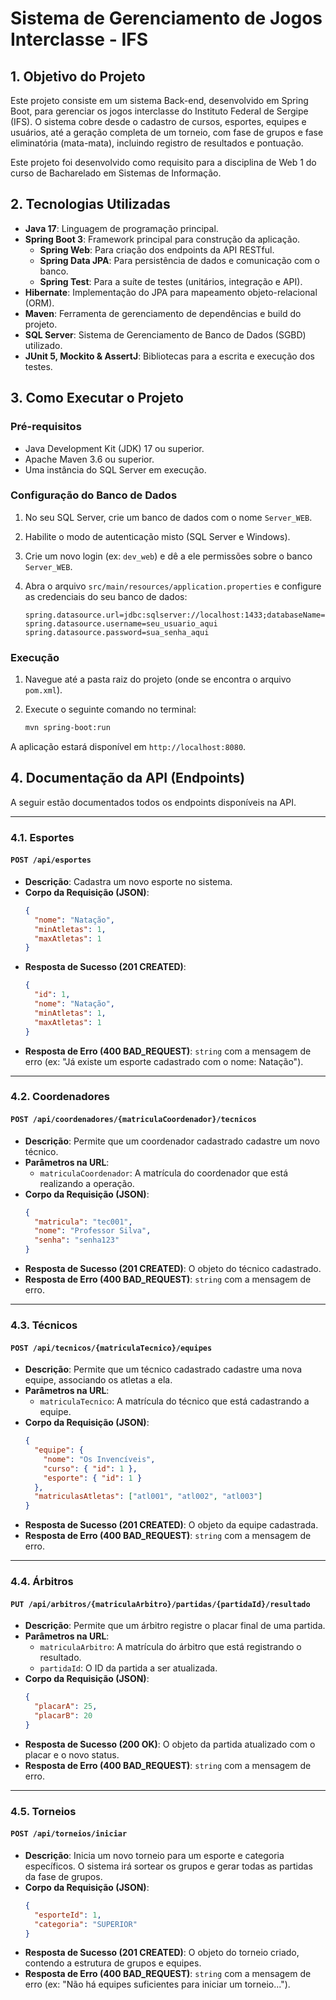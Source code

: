 # Sistema de Gerenciamento de Jogos Interclasse - IFS

## 1. Objetivo do Projeto

Este projeto consiste em um sistema Back-end, desenvolvido em Spring Boot, para gerenciar os jogos interclasse do Instituto Federal de Sergipe (IFS). O sistema cobre desde o cadastro de cursos, esportes, equipes e usuários, até a geração completa de um torneio, com fase de grupos e fase eliminatória (mata-mata), incluindo registro de resultados e pontuação.

Este projeto foi desenvolvido como requisito para a disciplina de Web 1 do curso de Bacharelado em Sistemas de Informação.

## 2. Tecnologias Utilizadas

* **Java 17**: Linguagem de programação principal.
* **Spring Boot 3**: Framework principal para construção da aplicação.
    * **Spring Web**: Para criação dos endpoints da API RESTful.
    * **Spring Data JPA**: Para persistência de dados e comunicação com o banco.
    * **Spring Test**: Para a suíte de testes (unitários, integração e API).
* **Hibernate**: Implementação do JPA para mapeamento objeto-relacional (ORM).
* **Maven**: Ferramenta de gerenciamento de dependências e build do projeto.
* **SQL Server**: Sistema de Gerenciamento de Banco de Dados (SGBD) utilizado.
* **JUnit 5, Mockito & AssertJ**: Bibliotecas para a escrita e execução dos testes.

## 3. Como Executar o Projeto

### Pré-requisitos

* Java Development Kit (JDK) 17 ou superior.
* Apache Maven 3.6 ou superior.
* Uma instância do SQL Server em execução.

### Configuração do Banco de Dados

1.  No seu SQL Server, crie um banco de dados com o nome `Server_WEB`.
2.  Habilite o modo de autenticação misto (SQL Server e Windows).
3.  Crie um novo login (ex: `dev_web`) e dê a ele permissões sobre o banco `Server_WEB`.
4.  Abra o arquivo `src/main/resources/application.properties` e configure as credenciais do seu banco de dados:

    ```properties
    spring.datasource.url=jdbc:sqlserver://localhost:1433;databaseName=Server_WEB;encrypt=true;trustServerCertificate=true;
    spring.datasource.username=seu_usuario_aqui
    spring.datasource.password=sua_senha_aqui
    ```

### Execução

1.  Navegue até a pasta raiz do projeto (onde se encontra o arquivo `pom.xml`).
2.  Execute o seguinte comando no terminal:

    ```bash
    mvn spring-boot:run
    ```

A aplicação estará disponível em `http://localhost:8080`.

## 4. Documentação da API (Endpoints)

A seguir estão documentados todos os endpoints disponíveis na API.

---

### 4.1. Esportes

#### `POST /api/esportes`
* **Descrição**: Cadastra um novo esporte no sistema.
* **Corpo da Requisição (JSON)**:
    ```json
    {
      "nome": "Natação",
      "minAtletas": 1,
      "maxAtletas": 1
    }
    ```
* **Resposta de Sucesso (201 CREATED)**:
    ```json
    {
      "id": 1,
      "nome": "Natação",
      "minAtletas": 1,
      "maxAtletas": 1
    }
    ```
* **Resposta de Erro (400 BAD_REQUEST)**: `string` com a mensagem de erro (ex: "Já existe um esporte cadastrado com o nome: Natação").

---

### 4.2. Coordenadores

#### `POST /api/coordenadores/{matriculaCoordenador}/tecnicos`
* **Descrição**: Permite que um coordenador cadastrado cadastre um novo técnico.
* **Parâmetros na URL**:
    * `matriculaCoordenador`: A matrícula do coordenador que está realizando a operação.
* **Corpo da Requisição (JSON)**:
    ```json
    {
      "matricula": "tec001",
      "nome": "Professor Silva",
      "senha": "senha123"
    }
    ```
* **Resposta de Sucesso (201 CREATED)**: O objeto do técnico cadastrado.
* **Resposta de Erro (400 BAD_REQUEST)**: `string` com a mensagem de erro.

---

### 4.3. Técnicos

#### `POST /api/tecnicos/{matriculaTecnico}/equipes`
* **Descrição**: Permite que um técnico cadastrado cadastre uma nova equipe, associando os atletas a ela.
* **Parâmetros na URL**:
    * `matriculaTecnico`: A matrícula do técnico que está cadastrando a equipe.
* **Corpo da Requisição (JSON)**:
    ```json
    {
      "equipe": {
        "nome": "Os Invencíveis",
        "curso": { "id": 1 },
        "esporte": { "id": 1 }
      },
      "matriculasAtletas": ["atl001", "atl002", "atl003"]
    }
    ```
* **Resposta de Sucesso (201 CREATED)**: O objeto da equipe cadastrada.
* **Resposta de Erro (400 BAD_REQUEST)**: `string` com a mensagem de erro.

---

### 4.4. Árbitros

#### `PUT /api/arbitros/{matriculaArbitro}/partidas/{partidaId}/resultado`
* **Descrição**: Permite que um árbitro registre o placar final de uma partida.
* **Parâmetros na URL**:
    * `matriculaArbitro`: A matrícula do árbitro que está registrando o resultado.
    * `partidaId`: O ID da partida a ser atualizada.
* **Corpo da Requisição (JSON)**:
    ```json
    {
      "placarA": 25,
      "placarB": 20
    }
    ```
* **Resposta de Sucesso (200 OK)**: O objeto da partida atualizado com o placar e o novo status.
* **Resposta de Erro (400 BAD_REQUEST)**: `string` com a mensagem de erro.

---

### 4.5. Torneios

#### `POST /api/torneios/iniciar`
* **Descrição**: Inicia um novo torneio para um esporte e categoria específicos. O sistema irá sortear os grupos e gerar todas as partidas da fase de grupos.
* **Corpo da Requisição (JSON)**:
    ```json
    {
      "esporteId": 1,
      "categoria": "SUPERIOR"
    }
    ```
* **Resposta de Sucesso (201 CREATED)**: O objeto do torneio criado, contendo a estrutura de grupos e equipes.
* **Resposta de Erro (400 BAD_REQUEST)**: `string` com a mensagem de erro (ex: "Não há equipes suficientes para iniciar um torneio...").